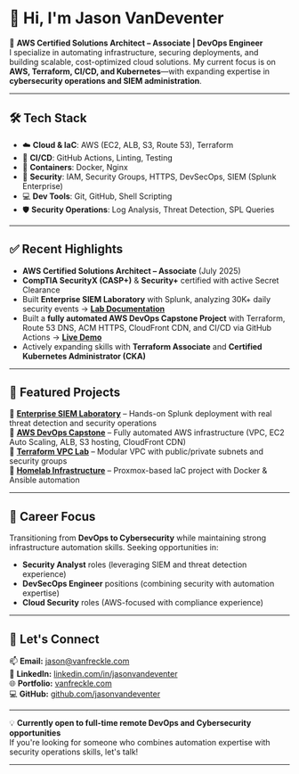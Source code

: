 # 👋 Hi, I'm Jason VanDeventer  
🚀 **AWS Certified Solutions Architect – Associate | DevOps Engineer**  
I specialize in automating infrastructure, securing deployments, and building scalable, cost-optimized cloud solutions. My current focus is on **AWS, Terraform, CI/CD, and Kubernetes**—with expanding expertise in **cybersecurity operations and SIEM administration**.  

---

## 🛠️ Tech Stack  
- ☁️ **Cloud & IaC**: AWS (EC2, ALB, S3, Route 53), Terraform  
- 🔄 **CI/CD**: GitHub Actions, Linting, Testing  
- 🐳 **Containers**: Docker, Nginx  
- 🔐 **Security**: IAM, Security Groups, HTTPS, DevSecOps, SIEM (Splunk Enterprise)  
- 💻 **Dev Tools**: Git, GitHub, Shell Scripting  
- 🛡️ **Security Operations**: Log Analysis, Threat Detection, SPL Queries  

---

## ✅ Recent Highlights  
- **AWS Certified Solutions Architect – Associate** (July 2025)  
- **CompTIA SecurityX (CASP+)** & **Security+** certified with active Secret Clearance  
- Built **Enterprise SIEM Laboratory** with Splunk, analyzing 30K+ daily security events → [**Lab Documentation**](https://github.com/jasonvandeventer/enterprise-siem-lab)  
- Built a **fully automated AWS DevOps Capstone Project** with Terraform, Route 53 DNS, ACM HTTPS, CloudFront CDN, and CI/CD via GitHub Actions → [**Live Demo**](http://capstone.vanfreckle.com)  
- Actively expanding skills with **Terraform Associate** and **Certified Kubernetes Administrator (CKA)**  

---

## 📂 Featured Projects  
🔹 [**Enterprise SIEM Laboratory**](https://github.com/jasonvandeventer/enterprise-siem-lab) – Hands-on Splunk deployment with real threat detection and security operations  
🔹 [**AWS DevOps Capstone**](http://capstone.vanfreckle.com) – Fully automated AWS infrastructure (VPC, EC2 Auto Scaling, ALB, S3 hosting, CloudFront CDN)  
🔹 [**Terraform VPC Lab**](https://github.com/jasonvandeventer/terraform-vpc-lab) – Modular VPC with public/private subnets and security groups  
🔹 [**Homelab Infrastructure**](https://github.com/jasonvandeventer/homelab-bootstrap) – Proxmox-based IaC project with Docker & Ansible automation  

---

## 🎯 Career Focus  
Transitioning from **DevOps to Cybersecurity** while maintaining strong infrastructure automation skills. Seeking opportunities in:  
- **Security Analyst** roles (leveraging SIEM and threat detection experience)  
- **DevSecOps Engineer** positions (combining security with automation expertise)  
- **Cloud Security** roles (AWS-focused with compliance experience)  

---

## 🔗 Let's Connect  
📫 **Email:** [jason@vanfreckle.com](mailto:jason@vanfreckle.com)  
💼 **LinkedIn:** [linkedin.com/in/jasonvandeventer](https://linkedin.com/in/jasonvandeventer)  
🌐 **Portfolio:** [vanfreckle.com](https://vanfreckle.com)  
💻 **GitHub:** [github.com/jasonvandeventer](https://github.com/jasonvandeventer)  

---

💡 **Currently open to full-time remote DevOps and Cybersecurity opportunities**  
If you're looking for someone who combines automation expertise with security operations skills, let's talk!  

---
<!---
jasonvandeventer/jasonvandeventer is a ✨ special ✨ repository because its `README.md` (this file) appears on your GitHub profile.
--->
